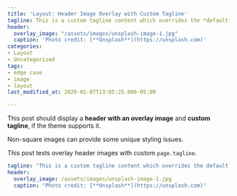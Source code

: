 ```yaml
---
title: 'Layout: Header Image Overlay with Custom Tagline'
tagline: This is a custom tagline content which overrides the *default* page excerpt.
header:
  overlay_image: "/assets/images/unsplash-image-1.jpg"
  caption: 'Photo credit: [**Unsplash**](https://unsplash.com)'
categories:
- Layout
- Uncategorized
tags:
- edge case
- image
- layout
last_modified_at: 2020-01-07T13:05:25.000-05:00

---
```

This post should display a **header with an overlay image** and **custom tagline**, if the theme supports it.

Non-square images can provide some unique styling issues.

This post tests overlay header images with custom `page.tagline`.

```yaml
tagline: "This is a custom tagline content which overrides the default page excerpt."
header:
  overlay_image: /assets/images/unsplash-image-1.jpg
  caption: "Photo credit: [**Unsplash**](https://unsplash.com)"
```